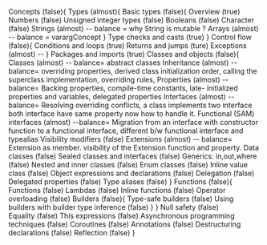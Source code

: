 Concepts (false){
    Types (almost){
        Basic types (false){
            Overview (true)
            Numbers (false)
            Unsigned integer types (false)
            Booleans (false)
            Character (false)
            Strings (almost) -- balance = why String is mutable ?
            Arrays (almost) -- balance = varargConcept 
        }
        Type checks and casts (true)
    }
    Control flow (false){
        Conditions and loops (true)
        Returns and jumps (ture)
        Exceptions (almost) -- 
    }
    Packages and imports (true)
    Classes and objects (false){
        Classes (almost) -- balance= abstract classes
        Inheritance (almost) -- balance= overriding properties, derived class initialization order, calling the superclass implementation, overriding rules, 
        Properties (almost) -- balance= Backing properties, compile-time constants, late- initialized properties and variables, delegated properties
        Interfaces (almost)  -- balance= Resolving overriding conflicts, a class implements two interface both interface have same property now how to handle it. 
        Functional (SAM) interfaces (almost) --balance= Migration from an interface with constructor function to a functional interface, different b/w functional interface and typealias
        Visibility modifiers (false)
        Extensions (almost) -- balance= Extension as member. visibility of the Extension function and property.
        Data classes (false)
        Sealed classes and interfaces (false)
        Generics: in,out,where (false)
        Nested and inner classes (false)
        Enum classes (false)
        Inline value class (false)
        Object expressions and declarations (false)
        Delegation (false)
        Delegated properties (false)
        Type aliases (false)
    }
    Functions (false){
        Functions (false)
        Lambdas (false)
        Inline functions (false)
        Operator overloading (false)
        Builders (false){
            Type-safe builders (false)
            Using builders with builder type inference (false)
        }
    }
    Null safety (false)    
    Equality (false)
    This expressions (false)
    Asynchronous programming techniques (false)
    Coroutines (false)
    Annotations (false)
    Destructuring declarations (false)
    Reflection (false)
}
        
        
        
        
